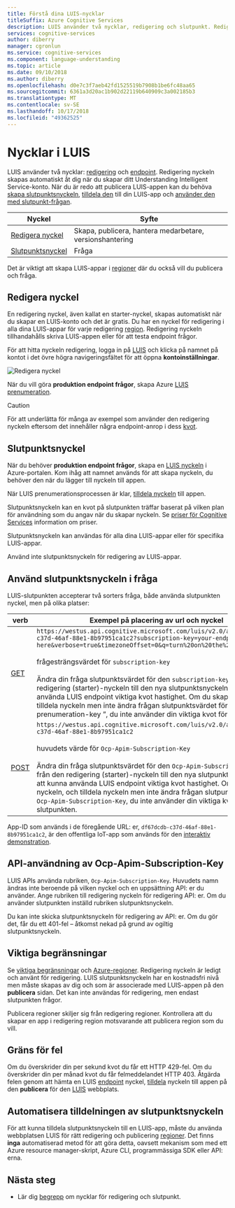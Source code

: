 ```yaml
---
title: Förstå dina LUIS-nycklar
titleSuffix: Azure Cognitive Services
description: LUIS använder två nycklar, redigering och slutpunkt. Redigering nyckeln skapas automatiskt åt dig när du skapar ditt Understanding Intelligent Service-konto. När du är redo att publicera LUIS-appen, behöver du skapa slutpunktsnyckeln, tilldela den till din LUIS-app och använder den med slutpunkt-frågan.
services: cognitive-services
author: diberry
manager: cgronlun
ms.service: cognitive-services
ms.component: language-understanding
ms.topic: article
ms.date: 09/10/2018
ms.author: diberry
ms.openlocfilehash: d0e7c3f7aeb42fd1525519b7908b1be6fc48aa65
ms.sourcegitcommit: 6361a3d20ac1b902d22119b640909c3a002185b3
ms.translationtype: MT
ms.contentlocale: sv-SE
ms.lasthandoff: 10/17/2018
ms.locfileid: "49362525"
---
```

# <a name="keys-in-luis"></a>Nycklar i LUIS
LUIS använder två nycklar: [redigering](#programmatic-key) och [endpoint](#endpoint-key). Redigering nyckeln skapas automatiskt åt dig när du skapar ditt Understanding Intelligent Service-konto. När du är redo att publicera LUIS-appen kan du behöva [skapa slutpunktsnyckeln](luis-how-to-azure-subscription.md#create-luis-endpoint-key), [tilldela den](luis-how-to-manage-keys.md#assign-endpoint-key) till din LUIS-app och [använder den med slutpunkt-frågan](#use-endpoint-key-in-query). 

|Nyckel|Syfte|
|--|--|
|[Redigera nyckel](#programmatic-key)|Skapa, publicera, hantera medarbetare, versionshantering|
|[Slutpunktsnyckel](#endpoint-key)| Fråga|

Det är viktigt att skapa LUIS-appar i [regioner](luis-reference-regions.md#publishing-regions) där du också vill du publicera och fråga.

<a name="programmatic-key" ></a>
## <a name="authoring-key"></a>Redigera nyckel

En redigering nyckel, även kallat en starter-nyckel, skapas automatiskt när du skapar en LUIS-konto och det är gratis. Du har en nyckel för redigering i alla dina LUIS-appar för varje redigering [region](luis-reference-regions.md). Redigering nyckeln tillhandahålls skriva LUIS-appen eller för att testa endpoint frågor. 

För att hitta nyckeln redigering, logga in på [LUIS](luis-reference-regions.md#luis-website) och klicka på namnet på kontot i det övre högra navigeringsfältet för att öppna **kontoinställningar**.

![Redigera nyckel](./media/luis-concept-keys/programatic-key.png)

När du vill göra **produktion endpoint frågor**, skapa Azure [LUIS prenumeration](https://azure.microsoft.com/pricing/details/cognitive-services/language-understanding-intelligent-services/). 

> [!CAUTION]
> För att underlätta för många av exempel som använder den redigering nyckeln eftersom det innehåller några endpoint-anrop i dess [kvot](luis-boundaries.md#key-limits).  

## <a name="endpoint-key"></a>Slutpunktsnyckel
 När du behöver **produktion endpoint frågor**, skapa en [LUIS nyckeln](https://azure.microsoft.com/pricing/details/cognitive-services/language-understanding-intelligent-services/) i Azure-portalen. Kom ihåg att namnet används för att skapa nyckeln, du behöver den när du lägger till nyckeln till appen.

När LUIS prenumerationsprocessen är klar, [tilldela nyckeln](luis-how-to-manage-keys.md#assign-endpoint-key) till appen. 

Slutpunktsnyckeln kan en kvot på slutpunkten träffar baserat på vilken plan för användning som du angav när du skapar nyckeln. Se [priser för Cognitive Services](https://azure.microsoft.com/pricing/details/cognitive-services/language-understanding-intelligent-services/?v=17.23h) information om priser.

Slutpunktsnyckeln kan användas för alla dina LUIS-appar eller för specifika LUIS-appar. 

Använd inte slutpunktsnyckeln för redigering av LUIS-appar. 

## <a name="use-endpoint-key-in-query"></a>Använd slutpunktsnyckeln i fråga
LUIS-slutpunkten accepterar två sorters fråga, både använda slutpunkten nyckel, men på olika platser:

|verb|Exempel på placering av url och nyckel|
|--|--|
|[GET](https://westus.dev.cognitive.microsoft.com/docs/services/5819c76f40a6350ce09de1ac/operations/5819c77140a63516d81aee78)|`https://westus.api.cognitive.microsoft.com/luis/v2.0/apps/df67dcdb-c37d-46af-88e1-8b97951ca1c2?subscription-key=your-endpoint-key-here&verbose=true&timezoneOffset=0&q=turn%20on%20the%20lights`<br><br>frågesträngsvärdet för `subscription-key`<br><br>Ändra din fråga slutpunktsvärdet för den `subscription-key` från den redigering (starter)-nyckeln till den nya slutpunktsnyckeln för att kunna använda LUIS endpoint viktiga kvot hastighet. Om du skapa nyckeln, och tilldela nyckeln men inte ändra frågan slutpunktsvärdet för prenumeration-key ”, du inte använder din viktiga kvot för slutpunkten.|
|[POST](https://westus.dev.cognitive.microsoft.com/docs/services/5819c76f40a6350ce09de1ac/operations/5819c77140a63516d81aee79)| `https://westus.api.cognitive.microsoft.com/luis/v2.0/apps/df67dcdb-c37d-46af-88e1-8b97951ca1c2`<br><br> huvudets värde för `Ocp-Apim-Subscription-Key`<br><br>Ändra din fråga slutpunktsvärdet för den `Ocp-Apim-Subscription-Key` från den redigering (starter)-nyckeln till den nya slutpunktsnyckeln för att kunna använda LUIS endpoint viktiga kvot hastighet. Om du skapar nyckeln, och tilldela nyckeln men inte ändra frågan slutpunktsvärdet för `Ocp-Apim-Subscription-Key`, du inte använder din viktiga kvot för slutpunkten.|

App-ID som används i de föregående URL: er, `df67dcdb-c37d-46af-88e1-8b97951ca1c2`, är den offentliga IoT-app som används för den [interaktiv demonstration](https://azure.microsoft.com/services/cognitive-services/language-understanding-intelligent-service/). 

## <a name="api-usage-of-ocp-apim-subscription-key"></a>API-användning av Ocp-Apim-Subscription-Key
LUIS APIs använda rubriken, `Ocp-Apim-Subscription-Key`. Huvudets namn ändras inte beroende på vilken nyckel och en uppsättning API: er du använder. Ange rubriken till redigering nyckeln för redigering API: er. Om du använder slutpunkten inställd rubriken slutpunktsnyckeln. 

Du kan inte skicka slutpunktsnyckeln för redigering av API: er. Om du gör det, får du ett 401-fel – åtkomst nekad på grund av ogiltig slutpunktsnyckeln. 

## <a name="key-limits"></a>Viktiga begränsningar
Se [viktiga begränsningar](luis-boundaries.md#key-limits) och [Azure-regioner](luis-reference-regions.md). Redigering nyckeln är ledigt och använt för redigering. LUIS slutpunktsnyckeln har en kostnadsfri nivå men måste skapas av dig och som är associerade med LUIS-appen på den **publicera** sidan. Det kan inte användas för redigering, men endast slutpunkten frågor.

Publicera regioner skiljer sig från redigering regioner. Kontrollera att du skapar en app i redigering region motsvarande att publicera region som du vill.

## <a name="key-limit-errors"></a>Gräns för fel
Om du överskrider din per sekund kvot du får ett HTTP 429-fel. Om du överskrider din per månad kvot du får felmeddelandet HTTP 403. Åtgärda felen genom att hämta en LUIS [endpoint](#endpoint-key) nyckel, [tilldela](luis-how-to-manage-keys.md#assign-endpoint-key) nyckeln till appen på den **publicera** för den [LUIS](luis-reference-regions.md#luis-website) webbplats.

## <a name="automating-assignment-of-the-endpoint-key"></a>Automatisera tilldelningen av slutpunktsnyckeln

För att kunna tilldela slutpunktsnyckeln till en LUIS-app, måste du använda webbplatsen LUIS för rätt redigering och publicering [regioner](luis-reference-regions.md). Det finns **inga** automatiserad metod för att göra detta, oavsett mekanism som med ett Azure resource manager-skript, Azure CLI, programmässiga SDK eller API: erna.

## <a name="next-steps"></a>Nästa steg

* Lär dig [begrepp](luis-how-to-manage-keys.md#assign-endpoint-key) om nycklar för redigering och slutpunkt.